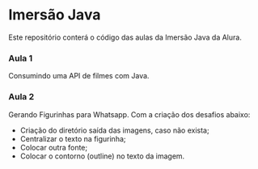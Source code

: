 # Imersão Java

Este repositório conterá o código das aulas da Imersão Java da Alura.

### Aula 1

Consumindo uma API de filmes com Java.

### Aula 2 

Gerando Figurinhas para Whatsapp. Com a criação dos desafios abaixo:
 - Criação do diretório saída das imagens, caso não exista;
 - Centralizar o texto na figurinha;
 - Colocar outra fonte;
 - Colocar o contorno (outline) no texto da imagem.

